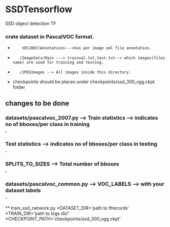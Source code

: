 # SSDTensorflow
SSD object detection TF
### crate dataset in PascalVOC format.
*         VOC2007/Annotations--->has per image xml file annotation.
*        /ImageSets/Main ---> trainval.txt,test.txt--> which images(files name) are used for training and testing.
*        /JPEGImages --> All images inside this directory.
* checkpoints should be places under checkpoints/ssd_300_vgg.ckpt folder 
## changes to be done 
### datasets/pascalvoc_2007.py  --> Train statistics --> indicates no of bboxes/per class in training <br />.
### Test statistics  --> indicates no of bboxes/per class in testing <br />.
### SPLITS_TO_SIZES --> Total number of bboxes <br />.
### datasets/pascalvoc_common.py --> VOC_LABELS --> with your dataset labels <br />.

** train_ssd_network.py
    *DATASET_DIR='path to tfrecords'
    *TRAIN_DIR='path to logs dir/'
    *CHECKPOINT_PATH='checkpoints/ssd_300_vgg.ckpt'
